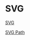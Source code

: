 # SVG


[SVG](https://www.w3.org/TR/SVG/Overview.html)

[SVG Path](https://www.w3schools.com/graphics/svg_path.asp)